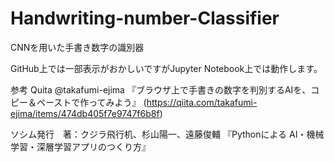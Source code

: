 # Handwriting-number-Classifier
CNNを用いた手書き数字の識別器

GitHub上では一部表示がおかしいですがJupyter Notebook上では動作します。

参考 
Quita @takafumi-ejima
『ブラウザ上で手書きの数字を判別するAIを、コピー＆ペーストで作ってみよう』
(https://qiita.com/takafumi-ejima/items/474db405f7e9747f6b8f)

ソシム発行　著：クジラ飛行机、杉山陽一、遠藤俊輔
『Pythonによる AI・機械学習・深層学習アプリのつくり方』
